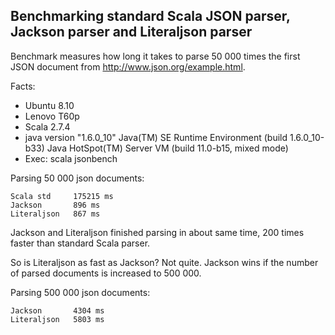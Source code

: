 Benchmarking standard Scala JSON parser, Jackson parser and Literaljson parser
------------------------------------------------------------------------------

Benchmark measures how long it takes to parse 50 000 times the first JSON document
from http://www.json.org/example.html. 

Facts:

* Ubuntu 8.10
* Lenovo T60p
* Scala 2.7.4
* java version "1.6.0_10"
  Java(TM) SE Runtime Environment (build 1.6.0_10-b33)
  Java HotSpot(TM) Server VM (build 11.0-b15, mixed mode)
* Exec: scala jsonbench

Parsing 50 000 json documents:

    Scala std	  175215 ms
    Jackson       896 ms
    Literaljson	  867 ms

Jackson and Literaljson finished parsing in about same time, 200 times faster than standard Scala parser.

So is Literaljson as fast as Jackson? Not quite. Jackson wins if the number of parsed 
documents is increased to 500 000.

Parsing 500 000 json documents:

    Jackson       4304 ms
    Literaljson   5803 ms

